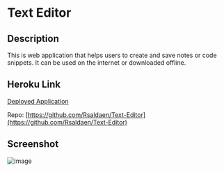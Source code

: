 # Text Editor

## Description
This is web application that helps users to create and save notes or code snippets. It can be used on the internet or downloaded offline.

## Heroku Link

[Deployed Application](https://fast-fjord-88972.herokuapp.com/)

Repo: [https://github.com/Rsaldaen/Text-Editor](https://github.com/Rsaldaen/Text-Editor)

## Screenshot

![image](https://user-images.githubusercontent.com/101837927/171587347-ffabec4b-51ed-4423-811f-5b5ec481fc6c.png)
